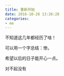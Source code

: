 ```yaml
---
title: 重新开始
date: 2016-10-28 13:26:28
categories:
- me
---
```


不知道这几年都经历了啥！

可以用一个字总结：惨。

希望以后的日子能开心一点。

对不起没有
